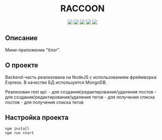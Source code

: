<h1 align="center">RACCOON</h1>

<p align="center">
<img src="https://img.shields.io/github/languages/count/ShukshinaMI/raccoon">
<img src="https://img.shields.io/github/languages/top/ShukshinaMI/raccoon">
<img src="https://img.shields.io/github/directory-file-count/ShukshinaMI/raccoon">
<img src="https://img.shields.io/github/repo-size/ShukshinaMI/raccoon">
<img src="https://img.shields.io/tokei/lines/github/ShukshinaMI/raccoon">
</p>

## Описание
Мини-приложение "блог".

## О проекте

Backend-часть реализована на NodeJS с использованием фреймворка: Express.
В качестве БД используется MongoDB.


Реализован rest api:
    - для создания/редактирования/удаления постов
    - для создания/редактирования/удаления тегов
    - для получения списка постов
    - для получения списка тегов

## Настройка проекта

```
npm install
npm run start
```
